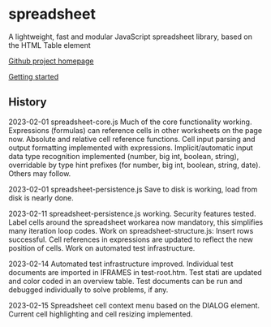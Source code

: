 # spreadsheet
A lightweight, fast and modular JavaScript spreadsheet library, based on the HTML Table element

[Github project homepage](https://bassmationcode.github.io/spreadsheet/index.htm)  

[Getting started](https://bassmationcode.github.io/spreadsheet/getting-started.htm)  

## History

2023-02-01  spreadsheet-core.js  Much of the core functionality working. Expressions (formulas) can reference cells in other worksheets on the page now. Absolute and relative cell reference functions. Cell input parsing and output formatting implemented with expressions. Implicit/automatic input data type recognition implemented (number, big int, boolean, string), overridable by type hint prefixes (for number, big int, boolean, string, date). Others may follow.

2023-02-01  spreadsheet-persistence.js  Save to disk is working, load from disk is nearly done.

2023-02-11	spreadsheet-persistence.js working. Security features tested. Label cells around the spreadsheet workarea now mandatory, this simplifies many iteration loop codes. Work on spreadsheet-structure.js: Insert rows successful. Cell references in expressions are updated to reflect the new position of cells. Work on automated test infrastructure.

2023-02-14  Automated test infrastructure improved. Individual test documents are imported in IFRAMES in test-root.htm. Test stati are updated and color coded in an overview table. Test documents can be run and debugged individually to solve problems, if any.

2023-02-15	Spreadsheet cell context menu based on the DIALOG element. Current cell highlighting and cell resizing implemented. 